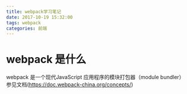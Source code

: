 ```yaml
---
title: webpack学习笔记
date: 2017-10-19 15:32:00
tags: webpack
categories: 前端
---
```


# webpack 是什么
webpack 是一个现代JavaScript 应用程序的模块打包器（module bundler）  
参见文档(https://doc.webpack-china.org/concepts/)